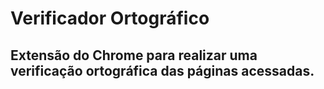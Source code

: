 # Verificador Ortográfico
## Extensão do Chrome para realizar uma verificação ortográfica das páginas acessadas.